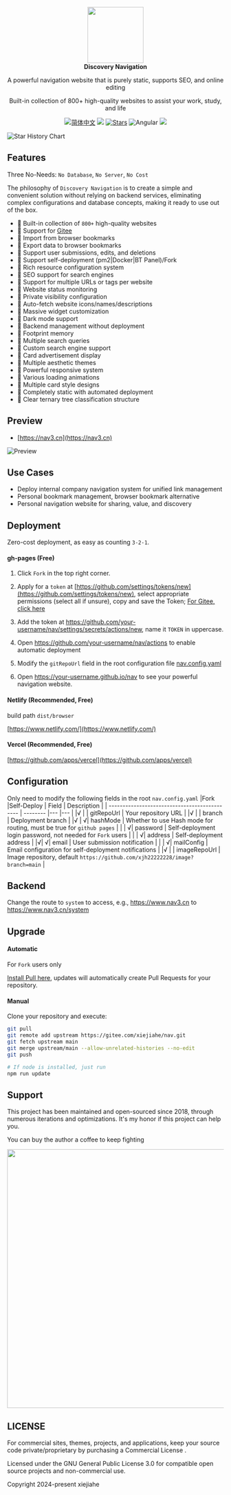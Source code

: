 <p align="center">
  <a href="https://nav3.cn/?g">
    <img src="https://gcore.jsdelivr.net/gh/xjh22222228/public@gh-pages/nav/logo.svg" width="130" />
  </a>
  <br />
  <b>Discovery Navigation</b>
  <p align="center">A powerful navigation website that is purely static, supports SEO, and online editing</p>
  <p align="center">Built-in collection of 800+ high-quality websites to assist your work, study, and life</p>
  <p align="center">
    <a href="README.md"><img alt="简体中文" src="https://img.shields.io/static/v1.svg?label=&message=zh_cn&style=flat-square&color=ff5000"></a>
    <img src="https://img.shields.io/github/v/release/xjh22222228/nav" />
    <a href="https://github.com/xjh22222228/nav/stargazers"><img src="https://img.shields.io/github/stars/xjh22222228/nav" alt="Stars"/></a>
    <img alt="Angular" src="https://img.shields.io/static/v1.svg?label=&message=Angular&style=flat-square&color=C82B38">
    <img src="https://img.shields.io/github/license/xjh22222228/nav" />
  </p>
</p>

<picture>
  <source
    media="(prefers-color-scheme: dark)"
    srcset="
      https://api.star-history.com/svg?repos=xjh22222228/nav&type=Date&theme=dark
    "
  />
  <source
    media="(prefers-color-scheme: light)"
    srcset="
      https://api.star-history.com/svg?repos=xjh22222228/nav&type=Date
    "
  />
  <img
    alt="Star History Chart"
    src="https://api.star-history.com/svg?repos=xjh22222228/nav&type=Date"
  />
</picture>

## Features

Three No-Needs: `No Database`, `No Server`, `No Cost`

The philosophy of `Discovery Navigation` is to create a simple and convenient solution without relying on backend services, eliminating complex configurations and database concepts, making it ready to use out of the box.

- 🍰 Built-in collection of `800+` high-quality websites
- 🍰 Support for [Gitee](https://gitee.com/xiejiahe/nav)
- 🍰 Import from browser bookmarks
- 🍰 Export data to browser bookmarks
- 🍰 Support user submissions, edits, and deletions
- 🍰 Support self-deployment (pm2|Docker|BT Panel)/Fork
- 🍰 Rich resource configuration system
- 🍰 SEO support for search engines
- 🍰 Support for multiple URLs or tags per website
- 🍰 Website status monitoring
- 🍰 Private visibility configuration
- 🍰 Auto-fetch website icons/names/descriptions
- 🍰 Massive widget customization
- 🍰 Dark mode support
- 🍰 Backend management without deployment
- 🍰 Footprint memory
- 🍰 Multiple search queries
- 🍰 Custom search engine support
- 🍰 Card advertisement display
- 🍰 Multiple aesthetic themes
- 🍰 Powerful responsive system
- 🍰 Various loading animations
- 🍰 Multiple card style designs
- 🍰 Completely static with automated deployment
- 🍰 Clear ternary tree classification structure

## Preview

- [https://nav3.cn](https://nav3.cn)

![Preview](https://gcore.jsdelivr.net/gh/xjh22222228/public@gh-pages/nav/preview.gif)

## Use Cases

- Deploy internal company navigation system for unified link management
- Personal bookmark management, browser bookmark alternative
- Personal navigation website for sharing, value, and discovery

## Deployment

Zero-cost deployment, as easy as counting `3-2-1`.

#### gh-pages (Free)

1. Click `Fork` in the top right corner.

2. Apply for a `token` at [https://github.com/settings/tokens/new](https://github.com/settings/tokens/new), select appropriate permissions (select all if unsure), copy and save the Token; [For Gitee, click here](https://gitee.com/profile/personal_access_tokens/new)

3. Add the token at https://github.com/your-username/nav/settings/secrets/actions/new, name it `TOKEN` in uppercase.

4. Open https://github.com/your-username/nav/actions to enable automatic deployment

5. Modify the `gitRepoUrl` field in the root configuration file [nav.config.yaml](nav.config.yaml)

6. Open https://your-username.github.io/nav to see your powerful navigation website.

#### Netlify (Recommended, Free)

build path `dist/browser`

[https://www.netlify.com/](https://www.netlify.com/)

#### Vercel (Recommended, Free)

[https://github.com/apps/vercel](https://github.com/apps/vercel)

## Configuration

Only need to modify the following fields in the root `nav.config.yaml`
|Fork |Self-Deploy | Field | Description |
| --------------------------------------------- | -------- |--- |--- |
|√ | | gitRepoUrl | Your repository URL |
|√ | | branch | Deployment branch |
|√ | √| hashMode | Whether to use Hash mode for routing, must be true for `github pages` |
| | √| password | Self-deployment login password, not needed for `Fork` users |
| | √| address | Self-deployment address |
|√| √| email | User submission notification |
| | √| mailConfig | Email configuration for self-deployment notifications |
|√ | | imageRepoUrl | Image repository, default `https://github.com/xjh22222228/image?branch=main` |

## Backend

Change the route to `system` to access, e.g., https://www.nav3.cn to https://www.nav3.cn/system

## Upgrade

#### Automatic

For `Fork` users only

[Install Pull here](https://github.com/apps/pull), updates will automatically create Pull Requests for your repository.

#### Manual

Clone your repository and execute:

```bash
git pull
git remote add upstream https://gitee.com/xiejiahe/nav.git
git fetch upstream main
git merge upstream/main --allow-unrelated-histories --no-edit
git push

# If node is installed, just run
npm run update
```

## Support

This project has been maintained and open-sourced since 2018, through numerous iterations and optimizations. It's my honor if this project can help you.

You can buy the author a coffee to keep fighting

<img src="https://gcore.jsdelivr.net/gh/xjh22222228/public@gh-pages/img/32.png" width="600">

## LICENSE

For commercial sites, themes, projects, and applications, keep your source code private/proprietary by purchasing a Commercial License .

Licensed under the GNU General Public License 3.0 for compatible open source projects and non-commercial use.

Copyright 2024-present xiejiahe
